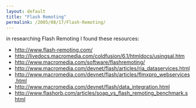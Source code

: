 ```yaml
---
layout: default
title: "Flash Remoting"
permalink: /2005/08/17/Flash-Remoting/
---
```


in researching Flash Remoting I found these resources:<br/><ul><li><a target="_blank" href="http://www.flash-remoting.com/">http://www.flash-remoting.com/</a></li><li><a target="_blank" href="http://livedocs.macromedia.com/coldfusion/6.1/htmldocs/usingsal.htm">http://livedocs.macromedia.com/coldfusion/6.1/htmldocs/usingsal.htm</a></li><li><a target="_blank" href="http://www.macromedia.com/software/flashremoting/">http://www.macromedia.com/software/flashremoting/</a></li><li><a target="_blank" href="http://www.macromedia.com/devnet/flash/articles/ria_dataservices.html">http://www.macromedia.com/devnet/flash/articles/ria_dataservices.html</a></li><li><a target="_blank" href="http://www.macromedia.com/devnet/flash/articles/flmxpro_webservices.html">http://www.macromedia.com/devnet/flash/articles/flmxpro_webservices.html</a></li><li><a target="_blank" href="http://www.macromedia.com/devnet/flash/data_integration.html">http://www.macromedia.com/devnet/flash/data_integration.html</a></li><li><a href="http://www.flashorb.com/articles/soap_vs_flash_remoting_benchmark.shtml" target="_blank">http://www.flashorb.com/articles/soap_vs_flash_remoting_benchmark.shtml</a><br type="_moz"/></li></ul>